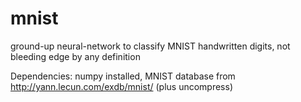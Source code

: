 # mnist
ground-up neural-network to classify MNIST handwritten digits, not bleeding edge by any definition

Dependencies: numpy installed, MNIST database from http://yann.lecun.com/exdb/mnist/ (plus uncompress)

